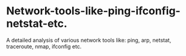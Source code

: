 # Network-tools-like-ping-ifconfig-netstat-etc.
A detailed analysis of various network tools like: ping, arp, netstat, traceroute, nmap, ifconfig etc.

